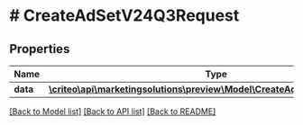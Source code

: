 # # CreateAdSetV24Q3Request

## Properties

Name | Type | Description | Notes
------------ | ------------- | ------------- | -------------
**data** | [**\criteo\api\marketingsolutions\preview\Model\CreateAdSetV24Q3Resource**](CreateAdSetV24Q3Resource.md) |  | [optional]

[[Back to Model list]](../../README.md#models) [[Back to API list]](../../README.md#endpoints) [[Back to README]](../../README.md)
